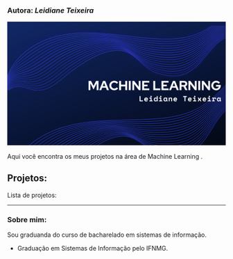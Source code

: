 ### Autora: *Leidiane Teixeira*

<p align="center">
  <img src="Leidiane Teixeira.png" >
</p>

Aqui você encontra os  meus projetos na área de Machine Learning .

## Projetos:
Lista de projetos:


---

### Sobre mim:

Sou graduanda do curso de bacharelado em sistemas de informação.

* Graduação em Sistemas de Informação pelo IFNMG.
